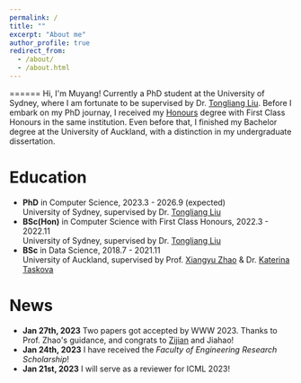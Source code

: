 ```yaml
---
permalink: /
title: ""
excerpt: "About me"
author_profile: true
redirect_from: 
  - /about/
  - /about.html
---
```



======
Hi, I'm Muyang! Currently a PhD student at the University of Sydney, where I am fortunate to be supervised by Dr. [Tongliang Liu](https://tongliang-liu.github.io/). Before I embark on my PhD journay, I received my [Honours](https://en.wikipedia.org/wiki/Honours_degree) degree with First Class Honours in the same institution. Even before that, I finished my Bachelor degree at the University of Auckland, with a distinction in my undergraduate dissertation.

Education
======
* __PhD__ in Computer Science, 2023.3 - 2026.9 (expected)\
  University of Sydney, supervised by Dr. [Tongliang Liu](https://tongliang-liu.github.io/)
* __BSc(Hon)__ in Computer Science with First Class Honours, 2022.3 - 2022.11\
  University of Sydney, supervised by Dr. [Tongliang Liu](https://tongliang-liu.github.io/)
* __BSc__ in Data Science, 2018.7 - 2021.11\
  University of Auckland, supervised by Prof. [Xiangyu Zhao](https://zhaoxyai.github.io/) & Dr. [Katerina Taskova](https://profiles.auckland.ac.nz/katerina-taskova)

News
======
* __Jan 27th, 2023__  Two papers got accepted by WWW 2023. Thanks to Prof. Zhao's guidance, and congrats to [Zijian](https://zhangzj2114.github.io/) and Jiahao!
* __Jan 24th, 2023__  I have received the *Faculty of Engineering Research Scholarship*!
* __Jan 21st, 2023__  I will serve as a reviewer for ICML 2023!

